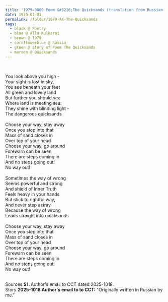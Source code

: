 ```yaml
---
title: '1979-0000 Poem &#8216;The Quicksands (translation from Russian original)&#8217; by Alla Kulkarni, Russia'
date: 1979-01-01
permalink: /folder/1979-AK-The-Quicksands
tags:
  - black @ Poetry
  - blue @ Alla Kulkarni
  - brown @ 1979
  - cornflowerblue @ Russia
  - green @ Story of Poem The Quicksands
  - maroon @ Quicksands
---
```


<br>

<p>
You look above you high -<br>
Your sight is lost in sky,<br>
You see beneath your feet<br>
All green and lovely land<br>
But further you should see<br>
Where land is meeting sea:<br>
They shine with blinding light -<br>
The dangerous quicksands<br>
<br>
Choose your way, stay away<br>
Once you step into that<br>
Mass of sand closes in<br>
Over top of your head<br>
Choose your way, go around<br>
Forewarn can be seen<br>
There are steps coming in<br>
And no steps going out!<br>
No way out!<br>
<br> 
Sometimes the way of wrong<br>
Seems powerful and strong<br>
And shield of Inner Truth<br>
Feels heavy in your hands<br>
But stick to rightful way,<br>
And never step astray<br>
Because the way of wrong<br>
Leads straight into quicksands<br>
<br>
Choose your way, stay away<br>
Once you step into that<br>
Mass of sand closes in<br>
Over top of your head<br>
Choose your way, go around<br>
Forewarn can be seen<br>
There are steps coming in<br>
And no steps going out!<br>
No way out!
</p>

<br>

<wave-list>
<list-title color="DarkSeaGreen" width="40">Sources</list-title>
  <list-item color="BlanchedAlmond"  width="280"><b>S1. </b> Author's email to CCT dated 2025-1018.</list-item>
</wave-list>

<br>

<wave-list>
<list-title color="DarkSeaGreen" width="25">Story</list-title>
  <list-item color="BlanchedAlmond"  width="280"><b>2025-1018 Author's email to to CCT:</b> "Originally written in Russian by me."</list-item>
</wave-list>